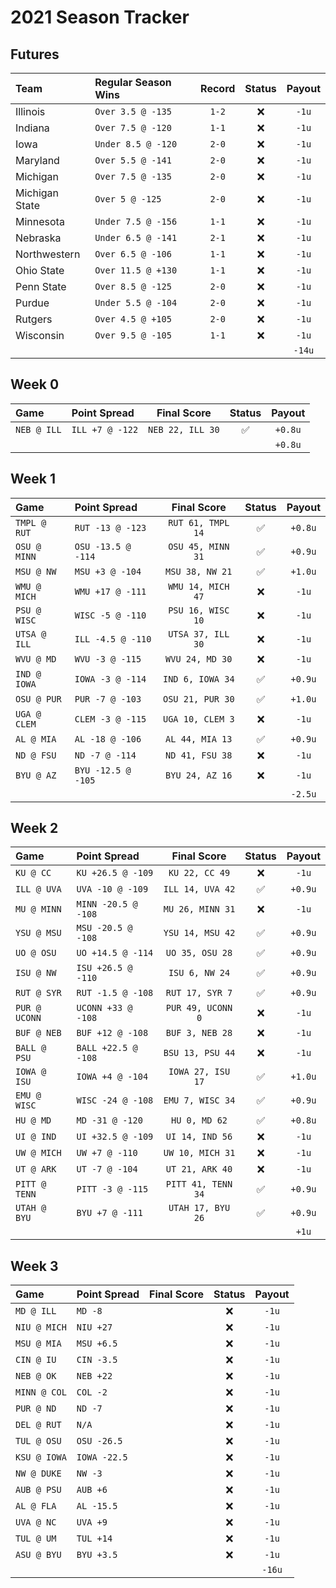 # 2021 Season Tracker

## Futures

| Team | Regular Season Wins | Record | Status | Payout |
| :--- | :------------------ | :----: | :----: | :----: |
| Illinois       | `Over 3.5 @ -135`  | `1-2` | ❌ | `-1u` |
| Indiana        | `Over 7.5 @ -120`  | `1-1` | ❌ | `-1u` |
| Iowa           | `Under 8.5 @ -120` | `2-0` | ❌ | `-1u` |
| Maryland       | `Over 5.5 @ -141`  | `2-0` | ❌ | `-1u` |
| Michigan       | `Over 7.5 @ -135`  | `2-0` | ❌ | `-1u` |
| Michigan State | `Over 5 @ -125`    | `2-0` | ❌ | `-1u` |
| Minnesota      | `Under 7.5 @ -156` | `1-1` | ❌ | `-1u` |
| Nebraska       | `Under 6.5 @ -141` | `2-1` | ❌ | `-1u` |
| Northwestern   | `Over 6.5 @ -106`  | `1-1` | ❌ | `-1u` |
| Ohio State     | `Over 11.5 @ +130` | `1-1` | ❌ | `-1u` |
| Penn State     | `Over 8.5 @ -125`  | `2-0` | ❌ | `-1u` |
| Purdue         | `Under 5.5 @ -104` | `2-0` | ❌ | `-1u` |
| Rutgers        | `Over 4.5 @ +105`  | `2-0` | ❌ | `-1u` |
| Wisconsin      | `Over 9.5 @ -105`  | `1-1` | ❌ | `-1u` |
| | | | | `-14u` |

## Week 0

| Game | Point Spread | Final Score | Status | Payout |
| :--- | :----------- | :---------: | :----: | :----: |
| `NEB @ ILL` | `ILL +7 @ -122` | `NEB 22, ILL 30` | ✅ | `+0.8u` |
| | | | | `+0.8u` |

## Week 1

| Game | Point Spread | Final Score | Status | Payout |
| :--- | :----------- | :---------: | :----: | :----: |
| `TMPL @ RUT` | `RUT -13 @ -123`   | `RUT 61, TMPL 14` | ✅ | `+0.8u` |
| `OSU @ MINN` | `OSU -13.5 @ -114` | `OSU 45, MINN 31` | ✅ | `+0.9u` |
| `MSU @ NW`   | `MSU +3 @ -104`    | `MSU 38, NW 21`   | ✅ | `+1.0u` |
| `WMU @ MICH` | `WMU +17 @ -111`   | `WMU 14, MICH 47` | ❌ | `-1u`   |
| `PSU @ WISC` | `WISC -5 @ -110`   | `PSU 16, WISC 10` | ❌ | `-1u`   |
| `UTSA @ ILL` | `ILL -4.5 @ -110`  | `UTSA 37, ILL 30` | ❌ | `-1u`   |
| `WVU @ MD`   | `WVU -3 @ -115`    | `WVU 24, MD 30`   | ❌ | `-1u`   |
| `IND @ IOWA` | `IOWA -3 @ -114`   | `IND 6, IOWA 34`  | ✅ | `+0.9u` |
| `OSU @ PUR`  | `PUR -7 @ -103`    | `OSU 21, PUR 30`  | ✅ | `+1.0u` |
| `UGA @ CLEM` | `CLEM -3 @ -115`   | `UGA 10, CLEM 3`  | ❌ | `-1u`   |
| `AL @ MIA`   | `AL -18 @ -106`    | `AL 44, MIA 13`   | ✅ | `+0.9u` |
| `ND @ FSU`   | `ND -7 @ -114`     | `ND 41, FSU 38`   | ❌ | `-1u`   |
| `BYU @ AZ`   | `BYU -12.5 @ -105` | `BYU 24, AZ 16`   | ❌ | `-1u`   |
| | | | | `-2.5u` |

## Week 2

| Game | Point Spread | Final Score | Status | Payout |
| :--- | :----------- | :---------: | :----: | :----: |
| `KU @ CC`     | `KU +26.5 @ -109`   | `KU 22, CC 49`     | ❌ | `-1u`   |
| `ILL @ UVA`   | `UVA -10 @ -109`    | `ILL 14, UVA 42`   | ✅ | `+0.9u` |
| `MU @ MINN`   | `MINN -20.5 @ -108` | `MU 26, MINN 31`   | ❌ | `-1u`   |
| `YSU @ MSU`   | `MSU -20.5 @ -108`  | `YSU 14, MSU 42`   | ✅ | `+0.9u` |
| `UO @ OSU`    | `UO +14.5 @ -114`   | `UO 35, OSU 28`    | ✅ | `+0.9u` |
| `ISU @ NW`    | `ISU +26.5 @ -110`  | `ISU 6, NW 24`     | ✅ | `+0.9u` |
| `RUT @ SYR`   | `RUT -1.5 @ -108`   | `RUT 17, SYR 7`    | ✅ | `+0.9u` |
| `PUR @ UCONN` | `UCONN +33 @ -108`  | `PUR 49, UCONN 0`  | ❌ | `-1u`   |
| `BUF @ NEB`   | `BUF +12 @ -108`    | `BUF 3, NEB 28`    | ❌ | `-1u`   |
| `BALL @ PSU`  | `BALL +22.5 @ -108` | `BSU 13, PSU 44`   | ❌ | `-1u`   |
| `IOWA @ ISU`  | `IOWA +4 @ -104`    | `IOWA 27, ISU 17`  | ✅ | `+1.0u` |
| `EMU @ WISC`  | `WISC -24 @ -108`   | `EMU 7, WISC 34`   | ✅ | `+0.9u` |
| `HU @ MD`     | `MD -31 @ -120`     | `HU 0, MD 62`      | ✅ | `+0.8u` |
| `UI @ IND`    | `UI +32.5 @ -109`   | `UI 14, IND 56`    | ❌ | `-1u`   |
| `UW @ MICH`   | `UW +7 @ -110`      | `UW 10, MICH 31`   | ❌ | `-1u`   |
| `UT @ ARK`    | `UT -7 @ -104`      | `UT 21, ARK 40`    | ❌ | `-1u`   |
| `PITT @ TENN` | `PITT -3 @ -115`    | `PITT 41, TENN 34` | ✅ | `+0.9u` |
| `UTAH @ BYU`  | `BYU +7 @ -111`     | `UTAH 17, BYU 26`  | ✅ | `+0.9u` |
| | | | | `+1u` |

## Week 3

| Game | Point Spread | Final Score | Status | Payout |
| :--- | :----------- | :---------: | :----: | :----: |
| `MD @ ILL`   | `MD -8`      | | ❌ | `-1u` |
| `NIU @ MICH` | `NIU +27`    | | ❌ | `-1u` |
| `MSU @ MIA`  | `MSU +6.5`   | | ❌ | `-1u` |
| `CIN @ IU`   | `CIN -3.5`   | | ❌ | `-1u` |
| `NEB @ OK`   | `NEB +22`    | | ❌ | `-1u` |
| `MINN @ COL` | `COL -2`     | | ❌ | `-1u` |
| `PUR @ ND`   | `ND -7`      | | ❌ | `-1u` |
| `DEL @ RUT`  | `N/A`        | | ❌ | `-1u` |
| `TUL @ OSU`  | `OSU -26.5`  | | ❌ | `-1u` |
| `KSU @ IOWA` | `IOWA -22.5` | | ❌ | `-1u` |
| `NW @ DUKE`  | `NW -3`      | | ❌ | `-1u` |
| `AUB @ PSU`  | `AUB +6`     | | ❌ | `-1u` |
| `AL @ FLA`   | `AL -15.5`   | | ❌ | `-1u` |
| `UVA @ NC`   | `UVA +9`     | | ❌ | `-1u` |
| `TUL @ UM`   | `TUL +14`    | | ❌ | `-1u` |
| `ASU @ BYU`  | `BYU +3.5`   | | ❌ | `-1u` |
| | | | | `-16u` |
